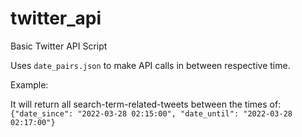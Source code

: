 # twitter_api
Basic Twitter API Script 



Uses `date_pairs.json` to make API calls in between respective time. 


Example:

It will return all search-term-related-tweets between the times of:
`{"date_since": "2022-03-28 02:15:00", "date_until": "2022-03-28 02:17:00"}`